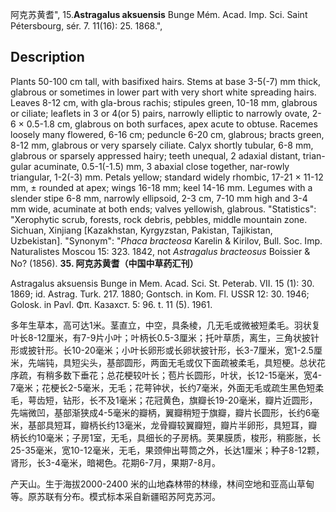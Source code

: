 阿克苏黄耆",
15.**Astragalus aksuensis** Bunge Mém. Acad. Imp. Sci. Saint Pétersbourg, sér. 7. 11(16): 25. 1868.",

## Description
Plants 50-100 cm tall, with basifixed hairs. Stems at base 3-5(-7) mm thick, glabrous or sometimes in lower part with very short white spreading hairs. Leaves 8-12 cm, with gla-brous rachis; stipules green, 10-18 mm, glabrous or ciliate; leaflets in 3 or 4(or 5) pairs, narrowly elliptic to narrowly ovate, 2-6 × 0.5-1.8 cm, glabrous on both surfaces, apex acute to obtuse. Racemes loosely many flowered, 6-16 cm; peduncle 6-20 cm, glabrous; bracts green, 8-12 mm, glabrous or very sparsely ciliate. Calyx shortly tubular, 6-8 mm, glabrous or sparsely appressed hairy; teeth unequal, 2 adaxial distant, trian-gular acuminate, 0.5-1(-1.5) mm, 3 abaxial close together, nar-rowly triangular, 1-2(-3) mm. Petals yellow; standard widely rhombic, 17-21 × 11-12 mm, ± rounded at apex; wings 16-18 mm; keel 14-16 mm. Legumes with a slender stipe 6-8 mm, narrowly ellipsoid, 2-3 cm, 7-10 mm high and 3-4 mm wide, acuminate at both ends; valves yellowish, glabrous.
  "Statistics": "Xerophytic scrub, forests, rock debris, pebbles, middle mountain zone. Sichuan, Xinjiang [Kazakhstan, Kyrgyzstan, Pakistan, Tajikistan, Uzbekistan].
  "Synonym": "*Phaca bracteosa* Karelin &amp; Kirilov, Bull. Soc. Imp. Naturalistes Moscou 15: 323. 1842, not *Astragalus bracteosus* Boissier &amp; No? (1856).
**35. 阿克苏黄耆（中国中草药汇刊）**

Astragalus aksuensis Bunge in Mem. Acad. Sci. St. Peterab. VII. 15 (1): 30. 1869; id. Astrag. Turk. 217. 1880; Gontsch. in Kom. Fl. USSR 12: 30. 1946; Golosk. in Pavl. Φπ. Казахст. 5: 96. t. 11 (5). 1961.

多年生草本，高可达1米。茎直立，中空，具条棱，几无毛或微被短柔毛。羽状复叶长8-12厘米，有7-9片小叶；叶柄长0.5-3厘米；托叶草质，离生，三角状披针形或披针形。长10-20毫米；小叶长卵形或长卵状披针形，长3-7厘米，宽1-2.5厘米，先端钝，具短尖头，基部圆形，两面无毛或仅下面疏被柔毛，具短梗。总状花序疏，有稍多数下垂花；总花梗较叶长；苞片长圆形，叶状，长12-15毫米，宽4-7毫米；花梗长2-5毫米，无毛；花萼钟状，长约7毫米，外面无毛或疏生黑色短柔毛，萼齿短，钻形，长不及1毫米；花冠黄色，旗瓣长19-20毫米，瓣片近圆形，先端微凹，基部渐狭成4-5毫米的瓣柄，翼瓣稍短于旗瓣，瓣片长圆形，长约6毫米，基部具短耳，瓣柄长约13毫米，龙骨瓣较翼瓣短，瓣片半卵形，具短耳，瓣柄长约10毫米；子房1室，无毛，具细长的子房柄。荚果膜质，梭形，稍膨胀，长25-35毫米，宽10-12毫米，无毛，果颈伸出萼筒之外，长达1厘米；种子8-12颗，肾形，长3-4毫米，暗褐色。花期6-7月，果期7-8月。

产天山。生于海拔2000-2400 米的山地森林带的林缘，林间空地和亚高山草甸等。原苏联有分布。模式标本采自新疆昭苏阿克苏河。
